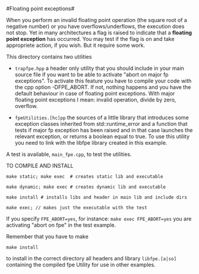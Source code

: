#Floating point exceptions#

When you perform an invalid floating point operation (the square root
of a negative number) or you have overflows/underflows, the execution
does not stop. Yet in many architectures a flag is raised to indicate
that a **floating point exception** has occurred. You may test if the
flag is on and take appropriete action, if you wish. But it require
some work.

This directory contains two utilities

* `trapfpe.hpp` a header only utility that you should include in your main source file if you want to be able to activate "abort on major fp exceptions".  To activate this feature you have to compile your code with the cpp option -DFPE_ABORT. If not, nothing happens and you have the default behaviour in case of floating point exceptions.  With major floating point exceptions I mean: invalid operation, divide by zero, overflow.

* `fpeUtilities.[hc]pp` the sources of a little library that introduces some exception classes inherited from std::runtime_error and a function that tests if major fp exception has been raised and in that case launches the relevant exception, or returns a boolean equal to true. To use this utility you need to link with the libfpe library created in this example. 

A test is available, `main_fpe.cpp`, to test the utilities.

TO COMPILE AND INSTALL

```
make static; make exec  # creates static lib and executable

make dynamic; make exec # creates dynamic lib and executable

make install # installs libs and header in main lib and include dirs

make exec; // makes just the executable with the test

```

If you specify `FPE_ABORT=yes`, for instance: `make exec FPE_ABORT=yes` you
are activating "abort on fpe" in the test example.

Remember that you have to make 

```
make install 
```
to install in the correct directory all headers and library
`libfpe.[a|so]` containing the compiled fpe Utility for use in other
examples.

